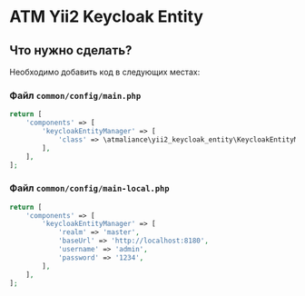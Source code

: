 ATM Yii2 Keycloak Entity
=====================

## Что нужно сделать?

Необходимо добавить код в следующих местах:

### Файл `common/config/main.php`

```php
return [
    'components' => [
        'keycloakEntityManager' => [
            'class' => \atmaliance\yii2_keycloak_entity\KeycloakEntityManager::class,
        ],
    ],
];
```

### Файл `common/config/main-local.php`

```php
return [
    'components' => [
        'keycloakEntityManager' => [
            'realm' => 'master',
            'baseUrl' => 'http://localhost:8180',
            'username' => 'admin',
            'password' => '1234',
        ],
    ],
];
```